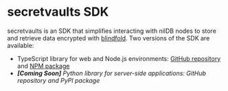 # secretvaults SDK

secretvaults is an SDK that simplifies interacting with nilDB nodes to store and retrieve data encrypted with [blindfold](/build/blindfold). Two versions of the SDK are available:

- TypeScript library for web and Node.js environments: [GitHub repository](https://github.com/NillionNetwork/secretvaults-ts) and [NPM package](https://www.npmjs.com/package/@nillion/secretvaults)
- **_[Coming Soon]_** *Python library for server-side applications: GitHub repository and PyPI package*
